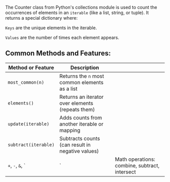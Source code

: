 The Counter class from Python's collections module is used to count the occurrences of elements in an `iterable` (like a list, string, or tuple). It returns a special dictionary where:

`Keys` are the unique elements in the iterable.

`Values` are the number of times each element appears.

## Common Methods and Features:

| Method or Feature    | Description                                      |                                               |
| -------------------- | ------------------------------------------------ | --------------------------------------------- |
| `most_common(n)`     | Returns the `n` most common elements as a list   |                                               |
| `elements()`         | Returns an iterator over elements (repeats them) |                                               |
| `update(iterable)`   | Adds counts from another iterable or mapping     |                                               |
| `subtract(iterable)` | Subtracts counts (can result in negative values) |                                               |
| `+`, `-`, `&`, \`    | \`                                               | Math operations: combine, subtract, intersect |
